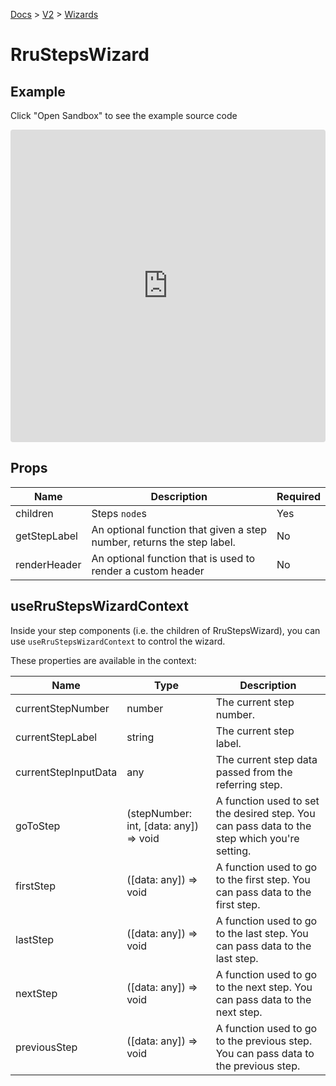[Docs](/) > [V2](/docs/v2/get-started) > [Wizards](/docs/v2/components/RruStepsWizard)

# RruStepsWizard

## Example
Click "Open Sandbox" to see the example source code

<iframe src="https://codesandbox.io/embed/rrustepswizard-2qj5kg?autoresize=1&fontsize=14&theme=dark&view=preview"
  style="width:100%; height:500px; border:0; border-radius: 4px; overflow:hidden;"
  title="RruStepsWizard"
  allow="accelerometer; ambient-light-sensor; camera; encrypted-media; geolocation; gyroscope; hid; microphone; midi; payment; usb; vr; xr-spatial-tracking"
  sandbox="allow-forms allow-modals allow-popups allow-presentation allow-same-origin allow-scripts"
></iframe>

## Props

| Name         | Description                                                            | Required |
| ------------ | ---------------------------------------------------------------------- | -------- |
| children     | Steps `node`s                                                          | Yes      |
| getStepLabel | An optional function that given a step number, returns the step label. | No       |
| renderHeader | An optional function that is used to render a custom header            | No       |

## useRruStepsWizardContext

Inside your step components (i.e. the children of RruStepsWizard), you can use `useRruStepsWizardContext` to control the wizard.

These properties are available in the context:

| Name                 | Type                                   | Description                                                                                  |
| -------------------- | -------------------------------------- | -------------------------------------------------------------------------------------------- |
| currentStepNumber    | number                                 | The current step number.                                                                     |
| currentStepLabel     | string                                 | The current step label.                                                                      |
| currentStepInputData | any                                    | The current step data passed from the referring step.                                        |
| goToStep             | (stepNumber: int, [data: any]) => void | A function used to set the desired step. You can pass data to the step which you're setting. |
| firstStep            | ([data: any]) => void                  | A function used to go to the first step. You can pass data to the first step.                |
| lastStep             | ([data: any]) => void                  | A function used to go to the last step. You can pass data to the last step.                  |
| nextStep             | ([data: any]) => void                  | A function used to go to the next step. You can pass data to the next step.                  |
| previousStep         | ([data: any]) => void                  | A function used to go to the previous step. You can pass data to the previous step.          |

